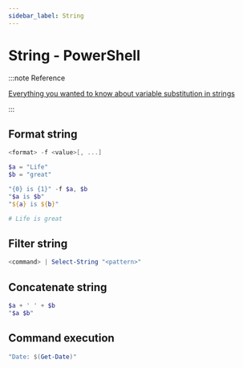 ```yaml
---
sidebar_label: String
---
```


# String - PowerShell

:::note Reference

[Everything you wanted to know about variable substitution in strings](https://docs.microsoft.com/en-us/powershell/scripting/learn/deep-dives/everything-about-string-substitutions?view=powershell-7.1)

:::

## Format string

```powershell
<format> -f <value>[, ...]

$a = "Life"
$b = "great"

"{0} is {1}" -f $a, $b
"$a is $b"
"${a} is ${b}"

# Life is great
```

## Filter string

```powershell
<command> | Select-String "<pattern>"
```

## Concatenate string

```powershell
$a + ' ' + $b
"$a $b"
```

## Command execution

```powershell
"Date: $(Get-Date)"
```
